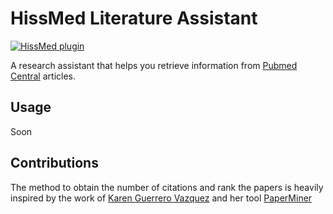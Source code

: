 # HissMed Literature Assistant

[![HissMed plugin](HissMed_logo.png)](https://github.com/VergaJU/HissMed)  


A research assistant that helps you retrieve information from [Pubmed Central](https://pmc.ncbi.nlm.nih.gov/) articles.

## Usage

Soon




## Contributions

The method to obtain the number of citations and rank the papers is heavily inspired by the work of [Karen Guerrero Vazquez](https://github.com/GuerreroVazquez) and her tool [PaperMiner](https://github.com/GuerreroVazquez/Muscle_wasting/tree/master/paper_mining)